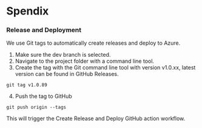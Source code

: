 # Spendix

### Release and Deployment
We use Git tags to automatically create releases and deploy to Azure.

1. Make sure the dev branch is selected.
2. Navigate to the project folder with a command line tool.
3. Create the tag with the Git command line tool with version v1.0.xx, latest version can be found in GitHub Releases.
```
git tag v1.0.89
```
4. Push the tag to GitHub
```
git push origin --tags
```

This will trigger the Create Release and Deploy GitHub action workflow.
